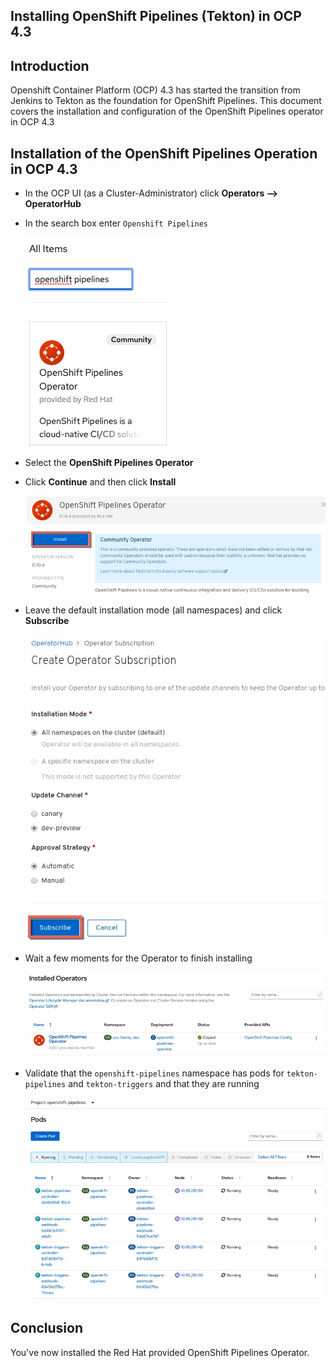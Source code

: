 Installing OpenShift Pipelines (Tekton) in OCP 4.3
---
## Introduction
Openshift Container Platform (OCP) 4.3 has started the transition from Jenkins to Tekton as the foundation for OpenShift Pipelines. This document covers the installation and configuration of the OpenShift Pipelines operator in OCP 4.3

## Installation of the OpenShift Pipelines Operation in OCP 4.3

- In the OCP UI (as a Cluster-Administrator) click **Operators --> OperatorHub**

- In the search box enter `Openshift Pipelines`

  ![Search](images/tekton/search.jpg)

- Select the **OpenShift Pipelines Operator**

- Click **Continue** and then click **Install**

  ![Install](images/tekton/install.jpg)

- Leave the default installation mode (all namespaces) and click **Subscribe**

  ![Subscribe](images/tekton/subscribe.jpg)

- Wait a few moments for the Operator to finish installing

  ![Installed](images/tekton/installed.jpg)

- Validate that the `openshift-pipelines` namespace has pods for `tekton-pipelines` and `tekton-triggers` and that they are running

  ![Running](images/tekton/running.jpg)

## Conclusion
You've now installed the Red Hat provided OpenShift Pipelines Operator.
